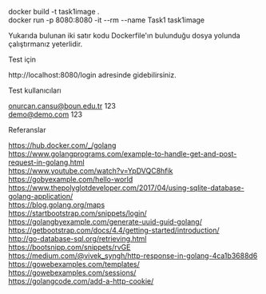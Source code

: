 docker build -t task1image .
<br>
docker run -p 8080:8080 -it --rm --name Task1 task1image

Yukarıda bulunan iki satır kodu Dockerfile'ın bulunduğu dosya yolunda çalıştırmanız yeterlidir.

Test için 
 
http://localhost:8080/login adresinde gidebilirsiniz.

Test kullanıcıları

onurcan.cansu@boun.edu.tr  123
<br>
demo@demo.com		       123



Referanslar

https://hub.docker.com/_/golang
<br>
https://www.golangprograms.com/example-to-handle-get-and-post-request-in-golang.html
<br>
https://www.youtube.com/watch?v=YpDVQC8hfik
<br>
https://gobyexample.com/hello-world
<br>
https://www.thepolyglotdeveloper.com/2017/04/using-sqlite-database-golang-application/
<br>
https://blog.golang.org/maps
<br>
https://startbootstrap.com/snippets/login/
<br>
https://golangbyexample.com/generate-uuid-guid-golang/
<br>
https://getbootstrap.com/docs/4.4/getting-started/introduction/
<br>
http://go-database-sql.org/retrieving.html
<br>
https://bootsnipp.com/snippets/rvGE
<br>
https://medium.com/@vivek_syngh/http-response-in-golang-4ca1b3688d6
<br>
https://gowebexamples.com/templates/
<br>
https://gowebexamples.com/sessions/
<br>
https://golangcode.com/add-a-http-cookie/
<br>
